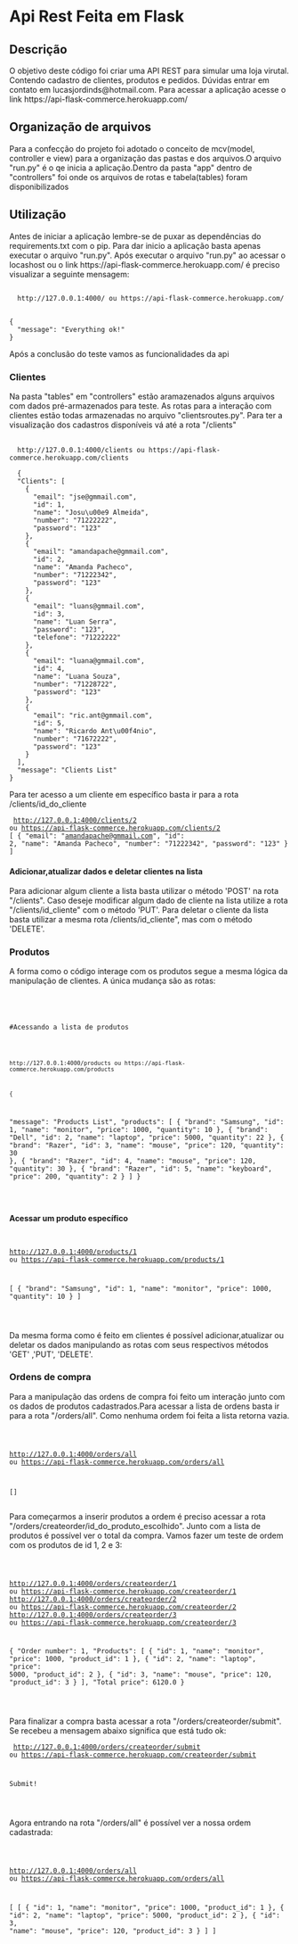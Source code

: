 <h1> Api Rest Feita em Flask</h1>



<h2>Descrição </h2>


<p> O objetivo deste código foi criar uma API REST para simular uma loja virutal. Contendo cadastro de clientes, produtos e pedidos. Dúvidas entrar em contato em lucasjordinds@hotmail.com. Para acessar a aplicação acesse o link https://api-flask-commerce.herokuapp.com/</p>


<h2>Organização de arquivos</h2>


<p> Para a confecção do projeto foi adotado o conceito de mcv(model, controller e view) para a organização das pastas e dos arquivos.O arquivo "run.py" é o qe inicia a aplicação.Dentro da pasta "app"  dentro de "controllers" foi onde os arquivos de rotas e tabela(tables) foram disponibilizados </p>





<h2>Utilização</h2>

<p>Antes de iniciar a aplicação lembre-se de puxar as dependências do requirements.txt com o pip. Para dar inicio a aplicação basta apenas executar o arquivo "run.py". Após executar o arquivo "run.py" ao acessar o locashost ou o link https://api-flask-commerce.herokuapp.com/  é preciso visualizar a seguinte mensagem:</p>



<pre><code> 
  http://127.0.0.1:4000/ ou https://api-flask-commerce.herokuapp.com/


{
  "message": "Everything ok!"
}
</code></pre>



<p>Após a conclusão do teste vamos as funcionalidades da api</p>

<h3>Clientes</h3>

<p>Na pasta "tables" em "controllers" estão aramazenados alguns arquivos com dados pré-armazenados para teste. As rotas para a interação com clientes estão todas armazenadas no arquivo "clientsroutes.py". Para ter a visualização dos cadastros disponíveis vá até a rota "/clients"</p>



<pre> <code>
  http://127.0.0.1:4000/clients ou https://api-flask-commerce.herokuapp.com/clients
  
  {
  "Clients": [
    {
      "email": "jse@gmmail.com", 
      "id": 1, 
      "name": "Josu\u00e9 Almeida", 
      "number": "71222222", 
      "password": "123"
    }, 
    {
      "email": "amandapache@gmmail.com", 
      "id": 2, 
      "name": "Amanda Pacheco", 
      "number": "71222342", 
      "password": "123"
    }, 
    {
      "email": "luans@gmmail.com", 
      "id": 3, 
      "name": "Luan Serra", 
      "password": "123", 
      "telefone": "71222222"
    }, 
    {
      "email": "luana@gmmail.com", 
      "id": 4, 
      "name": "Luana Souza", 
      "number": "71228722", 
      "password": "123"
    }, 
    {
      "email": "ric.ant@gmmail.com", 
      "id": 5, 
      "name": "Ricardo Ant\u00f4nio", 
      "number": "71672222", 
      "password": "123"
    }
  ], 
  "message": "Clients List"
}
</code></pre>

<p>Para ter acesso a um cliente em específico basta ir para a rota /clients/id_do_cliente</p>


<code><pre>
  http://127.0.0.1:4000/clients/2  ou https://api-flask-commerce.herokuapp.com/clients/2
  [
  {
    "email": "amandapache@gmmail.com", 
    "id": 2, 
    "name": "Amanda Pacheco", 
    "number": "71222342", 
    "password": "123"
  }
]
</code></pre>

<h4>Adicionar,atualizar dados e deletar clientes na lista</h4>

<p>Para adicionar algum cliente a lista basta utilizar o método 'POST' na rota "/clients". Caso deseje modificar algum dado de cliente na lista utilize a rota "/clients/id_cliente" com o método 'PUT'. Para deletar o cliente da lista basta utilizar a mesma rota /clients/id_cliente", mas com o método 'DELETE'. </p>




<h3>Produtos</h3>

<p>A forma como o código interage com os produtos segue a mesma lógica da manipulação de clientes. A única mudança são as rotas:</p>

<code><pre>
  <p>#Acessando a lista de produtos</p>
  
    http://127.0.0.1:4000/products ou https://api-flask-commerce.herokuapp.com/products
    
    
    
    {
  "message": "Products List", 
  "products": [
    {
      "brand": "Samsung", 
      "id": 1, 
      "name": "monitor", 
      "price": 1000, 
      "quantity": 10
    }, 
    {
      "brand": "Dell", 
      "id": 2, 
      "name": "laptop", 
      "price": 5000, 
      "quantity": 22
    }, 
    {
      "brand": "Razer", 
      "id": 3, 
      "name": "mouse", 
      "price": 120, 
      "quantity": 30
    }, 
    {
      "brand": "Razer", 
      "id": 4, 
      "name": "mouse", 
      "price": 120, 
      "quantity": 30
    }, 
    {
      "brand": "Razer", 
      "id": 5, 
      "name": "keyboard", 
      "price": 200, 
      "quantity": 2
    }
  ]
}
  
</code></pre>

<h4>Acessar um produto específico</h4>
<code><pre>

  http://127.0.0.1:4000/products/1 ou https://api-flask-commerce.herokuapp.com/products/1
  
  
[
  {
    "brand": "Samsung", 
    "id": 1, 
    "name": "monitor", 
    "price": 1000, 
    "quantity": 10
  }
]  



</code></pre>

<p>Da mesma forma como é feito em clientes é possível adicionar,atualizar ou deletar os dados manipulando as rotas com seus respectivos métodos 'GET' ,'PUT', 'DELETE'.</p>

<h3>Ordens de compra</h3>

<p>Para a manipulação das ordens de compra foi feito um interação junto com os dados de produtos cadastrados.Para acessar a lista de ordens basta ir para a rota "/orders/all". Como nenhuma ordem foi feita a lista retorna vazia.</p>



<code><pre>

  http://127.0.0.1:4000/orders/all ou https://api-flask-commerce.herokuapp.com/orders/all
  
  []
</code></pre>

<p>Para começarmos a inserir produtos a ordem é preciso acessar a rota "/orders/createorder/id_do_produto_escolhido". Junto com a lista de produtos é possível ver o total da compra. Vamos fazer um teste de ordem com os produtos de id 1, 2 e 3:</p>


<code><pre>

  http://127.0.0.1:4000/orders/createorder/1 ou https://api-flask-commerce.herokuapp.com/createorder/1
  http://127.0.0.1:4000/orders/createorder/2 ou https://api-flask-commerce.herokuapp.com/createorder/2
  http://127.0.0.1:4000/orders/createorder/3 ou https://api-flask-commerce.herokuapp.com/createorder/3
  
  
{
  "Order number": 1, 
  "Products": [
    {
      "id": 1, 
      "name": "monitor", 
      "price": 1000, 
      "product_id": 1
    }, 
    {
      "id": 2, 
      "name": "laptop", 
      "price": 5000, 
      "product_id": 2
    }, 
    {
      "id": 3, 
      "name": "mouse", 
      "price": 120, 
      "product_id": 3
    }
  ], 
  "Total price": 6120.0
}  

  
</code></pre>



<p>Para finalizar a compra basta acessar a rota "/orders/createorder/submit". Se recebeu a mensagem abaixo significa que está tudo ok:</p>

<code><pre> 
  http://127.0.0.1:4000/orders/createorder/submit ou https://api-flask-commerce.herokuapp.com/createorder/submit
  
  Submit!

  
</code></pre>

<p>Agora entrando na rota "/orders/all" é possível ver a nossa ordem cadastrada:</p>


<code><pre>

http://127.0.0.1:4000/orders/all ou https://api-flask-commerce.herokuapp.com/orders/all

[
  [
    {
      "id": 1, 
      "name": "monitor", 
      "price": 1000, 
      "product_id": 1
    }, 
    {
      "id": 2, 
      "name": "laptop", 
      "price": 5000, 
      "product_id": 2
    }, 
    {
      "id": 3, 
      "name": "mouse", 
      "price": 120, 
      "product_id": 3
    }
  ]
]



</code></pre>




